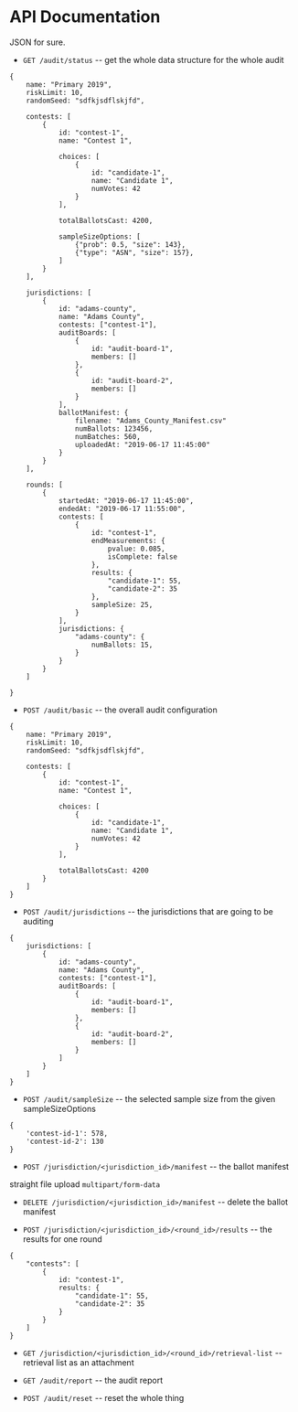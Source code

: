 # API Documentation

JSON for sure.

- `GET /audit/status` -- get the whole data structure for the whole audit

```
{
	name: "Primary 2019",
	riskLimit: 10,
	randomSeed: "sdfkjsdflskjfd",

	contests: [
	    {
			id: "contest-1",
			name: "Contest 1",
			
			choices: [
				{
					id: "candidate-1",
					name: "Candidate 1",
					numVotes: 42
				}
			],
			
			totalBallotsCast: 4200,

			sampleSizeOptions: [
                {"prob": 0.5, "size": 143},
				{"type": "ASN", "size": 157},
            ]
		}
	],
	
	jurisdictions: [
		{
			id: "adams-county",
			name: "Adams County",
			contests: ["contest-1"],
			auditBoards: [
				{
					id: "audit-board-1",
					members: []
				},
				{
					id: "audit-board-2",
					members: []
				}
			],
			ballotManifest: {
				filename: "Adams_County_Manifest.csv"
				numBallots: 123456,
				numBatches: 560,
				uploadedAt: "2019-06-17 11:45:00"
			}
		}
	],
	
	rounds: [
		{
			startedAt: "2019-06-17 11:45:00",
			endedAt: "2019-06-17 11:55:00",
			contests: [
				{
					id: "contest-1",
					endMeasurements: {
						pvalue: 0.085,
						isComplete: false
					},
					results: {
						"candidate-1": 55,
						"candidate-2": 35
					},
					sampleSize: 25,
				}
			],
			jurisdictions: {
				"adams-county": {
					numBallots: 15,
				}
			}
		}
	]
		
}
```

- `POST /audit/basic` -- the overall audit configuration

```
{
	name: "Primary 2019",
	riskLimit: 10,
	randomSeed: "sdfkjsdflskjfd",

	contests: [
	    {
			id: "contest-1",
			name: "Contest 1",
			
			choices: [
				{
					id: "candidate-1",
					name: "Candidate 1",
					numVotes: 42
				}
			],
			
			totalBallotsCast: 4200
		}
	]
}
```


- `POST /audit/jurisdictions` -- the jurisdictions that are going to be auditing

```
{
	jurisdictions: [
		{
			id: "adams-county",
			name: "Adams County",
			contests: ["contest-1"],
			auditBoards: [
				{
					id: "audit-board-1",
					members: []
				},
				{
					id: "audit-board-2",
					members: []
				}
			]
		}
	]
}
```

- `POST /audit/sampleSize` -- the selected sample size from the given sampleSizeOptions

```
{
	'contest-id-1': 578,
	'contest-id-2': 130
}
```

- `POST /jurisdiction/<jurisdiction_id>/manifest` -- the ballot manifest

straight file upload `multipart/form-data`


- `DELETE /jurisdiction/<jurisdiction_id>/manifest` -- delete the ballot manifest

- `POST /jurisdiction/<jurisdiction_id>/<round_id>/results` -- the results for one round

```
{
	"contests": [
		{
			id: "contest-1",
   			results: {
				"candidate-1": 55,
				"candidate-2": 35
			}
		}
	]
}
```

- `GET /jurisdiction/<jurisdiction_id>/<round_id>/retrieval-list` -- retrieval list as an attachment

- `GET /audit/report` -- the audit report

- `POST /audit/reset` -- reset the whole thing
